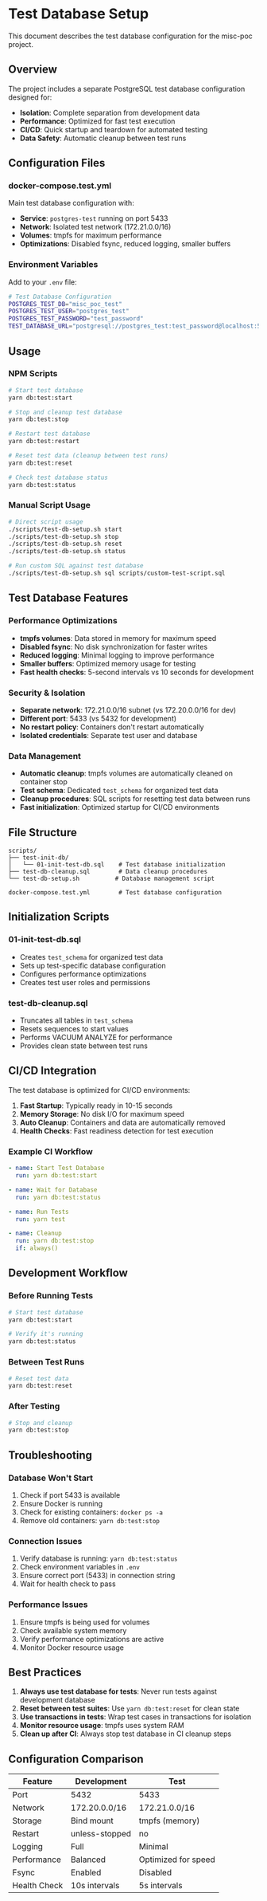 # Test Database Setup

This document describes the test database configuration for the misc-poc project.

## Overview

The project includes a separate PostgreSQL test database configuration designed for:

- **Isolation**: Complete separation from development data
- **Performance**: Optimized for fast test execution
- **CI/CD**: Quick startup and teardown for automated testing
- **Data Safety**: Automatic cleanup between test runs

## Configuration Files

### docker-compose.test.yml

Main test database configuration with:

- **Service**: `postgres-test` running on port 5433
- **Network**: Isolated test network (172.21.0.0/16)
- **Volumes**: tmpfs for maximum performance
- **Optimizations**: Disabled fsync, reduced logging, smaller buffers

### Environment Variables

Add to your `.env` file:

```bash
# Test Database Configuration
POSTGRES_TEST_DB="misc_poc_test"
POSTGRES_TEST_USER="postgres_test"
POSTGRES_TEST_PASSWORD="test_password"
TEST_DATABASE_URL="postgresql://postgres_test:test_password@localhost:5433/misc_poc_test"
```

## Usage

### NPM Scripts

```bash
# Start test database
yarn db:test:start

# Stop and cleanup test database
yarn db:test:stop

# Restart test database
yarn db:test:restart

# Reset test data (cleanup between test runs)
yarn db:test:reset

# Check test database status
yarn db:test:status
```

### Manual Script Usage

```bash
# Direct script usage
./scripts/test-db-setup.sh start
./scripts/test-db-setup.sh stop
./scripts/test-db-setup.sh reset
./scripts/test-db-setup.sh status

# Run custom SQL against test database
./scripts/test-db-setup.sh sql scripts/custom-test-script.sql
```

## Test Database Features

### Performance Optimizations

- **tmpfs volumes**: Data stored in memory for maximum speed
- **Disabled fsync**: No disk synchronization for faster writes
- **Reduced logging**: Minimal logging to improve performance
- **Smaller buffers**: Optimized memory usage for testing
- **Fast health checks**: 5-second intervals vs 10 seconds for development

### Security & Isolation

- **Separate network**: 172.21.0.0/16 subnet (vs 172.20.0.0/16 for dev)
- **Different port**: 5433 (vs 5432 for development)
- **No restart policy**: Containers don't restart automatically
- **Isolated credentials**: Separate test user and database

### Data Management

- **Automatic cleanup**: tmpfs volumes are automatically cleaned on container stop
- **Test schema**: Dedicated `test_schema` for organized test data
- **Cleanup procedures**: SQL scripts for resetting test data between runs
- **Fast initialization**: Optimized startup for CI/CD environments

## File Structure

```
scripts/
├── test-init-db/
│   └── 01-init-test-db.sql    # Test database initialization
├── test-db-cleanup.sql        # Data cleanup procedures
└── test-db-setup.sh          # Database management script

docker-compose.test.yml        # Test database configuration
```

## Initialization Scripts

### 01-init-test-db.sql

- Creates `test_schema` for organized test data
- Sets up test-specific database configuration
- Configures performance optimizations
- Creates test user roles and permissions

### test-db-cleanup.sql

- Truncates all tables in `test_schema`
- Resets sequences to start values
- Performs VACUUM ANALYZE for performance
- Provides clean state between test runs

## CI/CD Integration

The test database is optimized for CI/CD environments:

1. **Fast Startup**: Typically ready in 10-15 seconds
2. **Memory Storage**: No disk I/O for maximum speed
3. **Auto Cleanup**: Containers and data are automatically removed
4. **Health Checks**: Fast readiness detection for test execution

### Example CI Workflow

```yaml
- name: Start Test Database
  run: yarn db:test:start

- name: Wait for Database
  run: yarn db:test:status

- name: Run Tests
  run: yarn test

- name: Cleanup
  run: yarn db:test:stop
  if: always()
```

## Development Workflow

### Before Running Tests

```bash
# Start test database
yarn db:test:start

# Verify it's running
yarn db:test:status
```

### Between Test Runs

```bash
# Reset test data
yarn db:test:reset
```

### After Testing

```bash
# Stop and cleanup
yarn db:test:stop
```

## Troubleshooting

### Database Won't Start

1. Check if port 5433 is available
2. Ensure Docker is running
3. Check for existing containers: `docker ps -a`
4. Remove old containers: `yarn db:test:stop`

### Connection Issues

1. Verify database is running: `yarn db:test:status`
2. Check environment variables in `.env`
3. Ensure correct port (5433) in connection string
4. Wait for health check to pass

### Performance Issues

1. Ensure tmpfs is being used for volumes
2. Check available system memory
3. Verify performance optimizations are active
4. Monitor Docker resource usage

## Best Practices

1. **Always use test database for tests**: Never run tests against development database
2. **Reset between test suites**: Use `yarn db:test:reset` for clean state
3. **Use transactions in tests**: Wrap test cases in transactions for isolation
4. **Monitor resource usage**: tmpfs uses system RAM
5. **Clean up after CI**: Always stop test database in CI cleanup steps

## Configuration Comparison

| Feature      | Development    | Test                |
| ------------ | -------------- | ------------------- |
| Port         | 5432           | 5433                |
| Network      | 172.20.0.0/16  | 172.21.0.0/16       |
| Storage      | Bind mount     | tmpfs (memory)      |
| Restart      | unless-stopped | no                  |
| Logging      | Full           | Minimal             |
| Performance  | Balanced       | Optimized for speed |
| Fsync        | Enabled        | Disabled            |
| Health Check | 10s intervals  | 5s intervals        |
